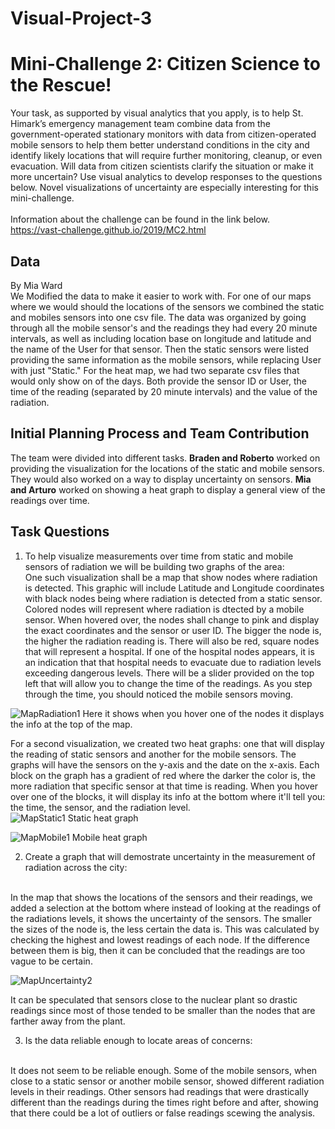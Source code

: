 # Visual-Project-3
# Mini-Challenge 2: Citizen Science to the Rescue!
Your task, as supported by visual analytics that you apply, is to help St. Himark’s emergency management team combine data from the government-operated stationary monitors with data from citizen-operated mobile sensors to help them better understand conditions in the city and identify likely locations that will require further monitoring, cleanup, or even evacuation. Will data from citizen scientists clarify the situation or make it more uncertain? Use visual analytics to develop responses to the questions below. Novel visualizations of uncertainty are especially interesting for this mini-challenge. <br/> <br/>
Information about the challenge can be found in the link below. <br/>
https://vast-challenge.github.io/2019/MC2.html

## Data
By Mia Ward <br/>
We Modified the data to make it easier to work with. For one of our maps where we would should the locations of the sensors we combined the static and mobiles sensors into one csv file. The data was organized by going through all the mobile sensor's and the readings they had every 20 minute intervals, as well as including location base on longitude and latitude and the name of the User for that sensor. Then the static sensors were listed providing the same information as the mobile sensors, while replacing User with just "Static." For the heat map, we had two separate csv files that would only show on of the days. Both provide the sensor ID or User, the time of the reading (separated by 20 minute intervals) and the value of the radiation. <br/>

## Initial Planning Process and Team Contribution

The team were divided into different tasks. **Braden and Roberto** worked on providing the visualization for the locations of the static and mobile sensors. They would also worked on a way to display uncertainty on sensors. **Mia and Arturo** worked on showing a heat graph to display a general view of the readings over time.

## Task Questions

1. To help visualize measurements over time from static and mobile sensors of radiation we will be building two graphs of the area: <br/>
One such visualization shall be a map that show nodes where radiation is detected. This graphic will include Latitude and Longitude coordinates with black nodes being where radiation is detected from a static sensor. Colored nodes will represent where radiation is dtected by a mobile sensor. When hovered over, the nodes shall change to pink and display the exact coordinates and the sensor or user ID. The bigger the node is, the higher the radiation reading is. There will also be red, square nodes that will represent a hospital. If one of the hospital nodes appears, it is an indication that that hospital needs to evacuate due to radiation levels exceeding dangerous levels. There will be a slider provided on the top left that will allow you to change the time of the readings. As you step through the time, you should noticed the mobile sensors moving. <br/>

![MapRadiation1](https://user-images.githubusercontent.com/45511267/57503792-5f011980-72b7-11e9-87f4-680f0d1e68aa.png)
Here it shows when you hover one of the nodes it displays the info at the top of the map.
<br/>

For a second visualization, we created two heat graphs: one that will display the reading of static sensors and another for the mobile sensors. The graphs will have the sensors on the y-axis and the date on the x-axis. Each block on the graph has a gradient of red where the darker the color is, the more radiation that specific sensor at that time is reading. When you hover over one of the blocks, it will display its info at the bottom where it'll tell you: the time, the sensor, and the radiation level.
<br/>
![MapStatic1](https://user-images.githubusercontent.com/45511267/57504197-2cf0b700-72b9-11e9-99df-5ed627b82bcc.png)
Static heat graph

![MapMobile1](https://user-images.githubusercontent.com/45511267/57504215-3ed25a00-72b9-11e9-90c4-fb7b2d10ec1e.png)
Mobile heat graph
<br/>

2. Create a graph that will demostrate uncertainty in the measurement of radiation across the city:
<br/>
In the map that shows the locations of the sensors and their readings, we added a selection at the bottom where instead of looking at the readings of the radiations levels, it shows the uncertainty of the sensors. The smaller the sizes of the node is, the less certain the data is. This was calculated by checking the highest and lowest readings of each node. If the difference between them is big, then it can be concluded that the readings are too vague to be certain.

![MapUncertainty2](https://user-images.githubusercontent.com/45511267/57504523-742b7780-72ba-11e9-94fa-c434e888722a.png)

It can be speculated that sensors close to the nuclear plant so drastic readings since most of those tended to be smaller than the nodes that are farther away from the plant.
<br/>

3. Is the data reliable enough to locate areas of concerns:
<br/>
It does not seem to be reliable enough. Some of the mobile sensors, when close to a static sensor or another mobile sensor, showed different radiation levels in their readings. Other sensors had readings that were drastically different than the readings during the times right before and after, showing that there could be a lot of outliers or false readings scewing the analysis.
<br/>

